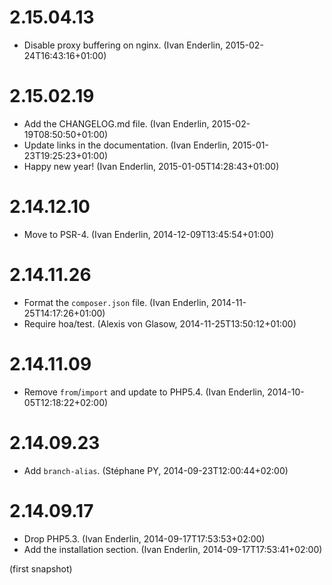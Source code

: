 # 2.15.04.13

  * Disable proxy buffering on nginx. (Ivan Enderlin, 2015-02-24T16:43:16+01:00)

# 2.15.02.19

  * Add the CHANGELOG.md file. (Ivan Enderlin, 2015-02-19T08:50:50+01:00)
  * Update links in the documentation. (Ivan Enderlin, 2015-01-23T19:25:23+01:00)
  * Happy new year! (Ivan Enderlin, 2015-01-05T14:28:43+01:00)

# 2.14.12.10

  * Move to PSR-4. (Ivan Enderlin, 2014-12-09T13:45:54+01:00)

# 2.14.11.26

  * Format the `composer.json` file. (Ivan Enderlin, 2014-11-25T14:17:26+01:00)
  * Require hoa/test. (Alexis von Glasow, 2014-11-25T13:50:12+01:00)

# 2.14.11.09

  * Remove `from`/`import` and update to PHP5.4. (Ivan Enderlin, 2014-10-05T12:18:22+02:00)

# 2.14.09.23

  * Add `branch-alias`. (Stéphane PY, 2014-09-23T12:00:44+02:00)

# 2.14.09.17

  * Drop PHP5.3. (Ivan Enderlin, 2014-09-17T17:53:53+02:00)
  * Add the installation section. (Ivan Enderlin, 2014-09-17T17:53:41+02:00)

(first snapshot)

